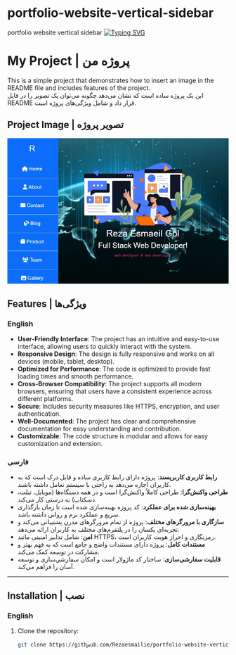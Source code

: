 # portfolio-website-vertical-sidebar
portfolio website vertical sidebar
[![Typing SVG](https://readme-typing-svg.demolab.com/?lines=Reza+Esmail+Gol+portfolio+website+vertical+sidebar)](https://git.io/typing-svg)
# My Project | پروژه من

This is a simple project that demonstrates how to insert an image in the README file and includes features of the project.  
این یک پروژه ساده است که نشان می‌دهد چگونه می‌توان یک تصویر را در فایل README قرار داد و شامل ویژگی‌های پروژه است.

## Project Image | تصویر پروژه

![screen shot](./reza.jpg)

## Features | ویژگی‌ها

### English

- **User-Friendly Interface**: The project has an intuitive and easy-to-use interface, allowing users to quickly interact with the system.
- **Responsive Design**: The design is fully responsive and works on all devices (mobile, tablet, desktop).
- **Optimized for Performance**: The code is optimized to provide fast loading times and smooth performance.
- **Cross-Browser Compatibility**: The project supports all modern browsers, ensuring that users have a consistent experience across different platforms.
- **Secure**: Includes security measures like HTTPS, encryption, and user authentication.
- **Well-Documented**: The project has clear and comprehensive documentation for easy understanding and contribution.
- **Customizable**: The code structure is modular and allows for easy customization and extension.

### فارسی

- **رابط کاربری کاربرپسند**: پروژه دارای رابط کاربری ساده و قابل درک است که به کاربران اجازه می‌دهد به راحتی با سیستم تعامل داشته باشند.
- **طراحی واکنش‌گرا**: طراحی کاملاً واکنش‌گرا است و در همه دستگاه‌ها (موبایل، تبلت، دسکتاپ) به درستی کار می‌کند.
- **بهینه‌سازی شده برای عملکرد**: کد پروژه بهینه‌سازی شده است تا زمان بارگذاری سریع و عملکرد نرم و روانی داشته باشد.
- **سازگاری با مرورگرهای مختلف**: پروژه از تمام مرورگرهای مدرن پشتیبانی می‌کند و تجربه‌ای یکسان را در پلتفرم‌های مختلف به کاربران ارائه می‌دهد.
- **امن**: شامل تدابیر امنیتی مانند HTTPS، رمزنگاری و احراز هویت کاربران است.
- **مستندات کامل**: پروژه دارای مستندات واضح و جامع است که به فهم بهتر و مشارکت در توسعه کمک می‌کند.
- **قابلیت سفارشی‌سازی**: ساختار کد ماژولار است و امکان سفارشی‌سازی و توسعه آسان را فراهم می‌کند.

---

## Installation | نصب

### English

1. Clone the repository:
   ```bash
   git clone https://githسub.com/Rezaesmailie/portfolio-website-vertical-sidebar.git


